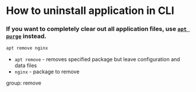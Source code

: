 # How to uninstall application in CLI

### If you want to completely clear out all application files, use [`apt purge`](/ubuntu/how-to-completely-delete-application-in-cli) instead.

```bash
apt remove nginx
```

- `apt remove` - removes specified package but leave configuration and data files
- `nginx` - package to remove

group: remove


